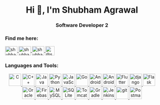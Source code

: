 <h1 align="center">Hi 👋, I'm Shubham Agrawal</h1>
<h3 align="center">Software Developer 2</h3>


<h3 align="left">Find me here:</h3>
<p align="left">
  <a href="https://linkedin.com/in/shubham-agrawal-a89493194" target="blank">
    <img align="center" src="https://cdn.jsdelivr.net/gh/devicons/devicon/icons/linkedin/linkedin-original.svg" alt="shubham-agrawal-a89493194" height="30" width="40" />
  </a>
  <a href="https://www.hackerrank.com/shubhamagrawal33" target="blank">
    <img align="center" src="https://cdn.worldvectorlogo.com/logos/hackerrank.svg" alt="shubhamagrawal33" height="30" width="40" />
  </a>
  <a href="https://www.leetcode.com/shubhamagrawal6" target="blank">
    <img align="center" src="https://cdn.worldvectorlogo.com/logos/leetcode-1.svg" alt="shubhamagrawal6" height="30" width="40" />
  </a>
  <a href="https://www.hackerearth.com/@shubham5284" target="blank">
    <img align="center" src="https://upload.wikimedia.org/wikipedia/commons/e/e8/HackerEarth_logo.png" alt="@shubham5284" height="30" width="30" />
  </a>
</p>


<h3 align="left">Languages and Tools:</h3>
<p align="center">
  <a href="https://www.w3schools.com/c/c_intro.php" target="_blank"> 
    <img src="https://cdn.jsdelivr.net/gh/devicons/devicon/icons/c/c-original.svg" alt="C" width="40" height="40"/> 
  </a> 
  <a href="https://www.cplusplus.com/" target="_blank"> 
    <img src="https://cdn.jsdelivr.net/gh/devicons/devicon/icons/cplusplus/cplusplus-original.svg" alt="C++" width="40" height="40"/> 
  </a> 
  <a href="https://www.java.com/en/" target="_blank"> 
    <img src="https://cdn.jsdelivr.net/gh/devicons/devicon/icons/java/java-original.svg" alt="Java" width="40" height="40"/> 
  </a>
  <a href="https://www.python.org" target="_blank"> 
    <img src="https://cdn.jsdelivr.net/gh/devicons/devicon/icons/python/python-original.svg" alt="Python" width="40" height="40"/> 
  </a>
  <a href="https://www.javascript.com/" target="_blank"> 
    <img src="https://cdn.jsdelivr.net/gh/devicons/devicon/icons/javascript/javascript-original.svg" alt="JavaScript" width="40" height="40"/> 
  </a>
  <a href="https://go.dev/" target="_blank"> 
    <img src="https://cdn.jsdelivr.net/gh/devicons/devicon/icons/go/go-original.svg" alt="Go" width="40" height="40"/> 
  </a>
  <a href="https://spring.io/" target="_blank"> 
    <img src="https://cdn.jsdelivr.net/gh/devicons/devicon/icons/spring/spring-original.svg" alt="Android" width="40" height="40"/> 
  </a>
  <a href="https://www.android.com/" target="_blank"> 
    <img src="https://cdn.jsdelivr.net/gh/devicons/devicon/icons/android/android-original.svg" alt="Android" width="40" height="40"/> 
  </a>
  <a href="https://flutter.dev" target="_blank"> 
    <img src="https://cdn.jsdelivr.net/gh/devicons/devicon/icons/flutter/flutter-original.svg" alt="Flutter" width="40" height="40"/> 
  </a>
  <a href="https://www.djangoproject.com/" target="_blank"> 
    <img src="https://cdn.jsdelivr.net/gh/devicons/devicon/icons/django/django-plain-wordmark.svg" alt="django" width="40" height="40"/> 
  </a> 
  <a href="https://flask.palletsprojects.com/en/2.0.x/" target="_blank"> 
    <img src="https://icon.icepanel.io/Technology/png-shadow-512/Flask.png" alt="Flask" width="40" height="40"/>
  </a>
  <a href="https://www.oracle.com/in/" target="_blank"> 
    <img src="https://cdn.jsdelivr.net/gh/devicons/devicon/icons/oracle/oracle-original.svg" alt="Oracle" width="40" height="40"/> 
  </a>
  <a href="https://firebase.google.com/" target="_blank"> 
    <img src="https://cdn.jsdelivr.net/gh/devicons/devicon/icons/firebase/firebase-plain.svg" alt="Firebase" width="40" height="40"/> 
  </a>
  <a href="https://www.mysql.com/" target="_blank"> 
    <img src="https://cdn.jsdelivr.net/gh/devicons/devicon/icons/mysql/mysql-original-wordmark.svg" alt="MySQL" width="40" height="40"/> 
  </a>
  <a href="https://www.sqlite.org/index.html" target="_blank"> 
    <img src="https://www.vectorlogo.zone/logos/sqlite/sqlite-icon.svg" alt="SQLite" width="40" height="40"/> 
  </a>
  <a href="https://tomcat.apache.org/" target="_blank"> 
    <img src="https://cdn.jsdelivr.net/gh/devicons/devicon/icons/tomcat/tomcat-original.svg" alt="Tomcat" width="40" height="40"/> 
  </a>
  <a href="https://gradle.org/" target="_blank"> 
    <img src="https://cdn.jsdelivr.net/gh/devicons/devicon/icons/gradle/gradle-original.svg" alt="Gradle" width="40" height="40"/> 
  </a>
  <a href="https://www.jenkins.io/" target="_blank"> 
    <img src="https://cdn.jsdelivr.net/gh/devicons/devicon/icons/jenkins/jenkins-original.svg" alt="Jenkins" width="40" height="40"/> 
  </a>
  <a href="https://git-scm.com/" target="_blank"> 
    <img src="https://cdn.jsdelivr.net/gh/devicons/devicon/icons/git/git-original.svg" alt="git" width="40" height="40"/> 
  </a> 
  <a href="https://www.postman.com/" target="_blank"> 
    <img src="https://www.vectorlogo.zone/logos/getpostman/getpostman-icon.svg" alt="Postman" width="40" height="40"/> 
  </a>
</p>
